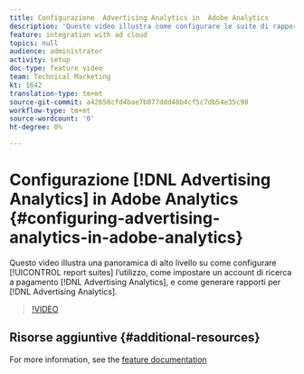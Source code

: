 ```yaml
---
title: Configurazione  Advertising Analytics in  Adobe Analytics
description: 'Questo video illustra come configurare le suite di rapporti per utilizzare  Advertising Analytics, come impostare un account di ricerca a pagamento e i dettagli di reporting per  Advertising Analytics. '
feature: integration with ad cloud
topics: null
audience: administrator
activity: setup
doc-type: feature video
team: Technical Marketing
kt: 1642
translation-type: tm+mt
source-git-commit: a42658cfd4bae7b077ddd48b4cf5c7db54e35c98
workflow-type: tm+mt
source-wordcount: '0'
ht-degree: 0%

---
```



# Configurazione [!DNL Advertising Analytics] in  Adobe Analytics {#configuring-advertising-analytics-in-adobe-analytics}

Questo video illustra una panoramica di alto livello su come configurare [!UICONTROL report suites] l’utilizzo, come impostare un account di ricerca a pagamento [!DNL Advertising Analytics], e come generare rapporti per [!DNL Advertising Analytics].

>[!VIDEO](https://video.tv.adobe.com/v/23119/?quality=12)

## Risorse aggiuntive {#additional-resources}

For more information, see the [feature documentation](https://docs.adobe.com/content/help/en/analytics/integration/advertising-analytics/overview.html)
